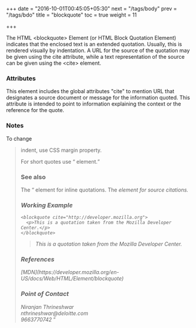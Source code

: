 +++
date = "2016-10-01T00:45:05+05:30"
next = "/tags/body"
prev = "/tags/bdo"
title = "blockquote"
toc = true
weight = 11

+++

The HTML <span class='tag-span'>&lt;blockquote&gt;</span> Element (or HTML Block Quotation Element) indicates that the enclosed text is an extended quotation. Usually, this is rendered visually by indentation. A URL for the source of the quotation may be given using the cite attribute, while a text representation of the source can be given using the <span class='tag-span'>&lt;cite&gt;</span> element.

<h3>Attributes</h3>
This element includes the global attributes "cite" to mention URL that designates a source document or message for the information quoted. This attribute is intended to point to information explaining the context or the reference for the quote.

  <h3>Notes</h3>
  To change <blockquote> indent, use CSS margin property.

  For short quotes use <q> element.

  <h3>See also</h3>
  The <q>  element for inline quotations.
  The <cite> element for source citations.

<h3>Working Example</h3>

    <blockquote cite="http://developer.mozilla.org">
      <p>This is a quotation taken from the Mozilla Developer Center.</p>
    </blockquote>

<blockquote cite="http://developer.mozilla.org">
  <p>This is a quotation taken from the Mozilla Developer Center.</p>
</blockquote>

<h3>References</h3>
[MDN](https://developer.mozilla.org/en-US/docs/Web/HTML/Element/blockquote)

<h3>Point of Contact</h3>
Niranjan Thrineshwar <br>
nthrineshwar@deloitte.com <br>
9663770742
